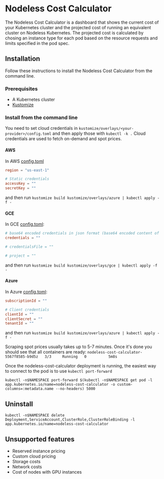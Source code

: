 # Nodeless Cost Calculator

The Nodeless Cost Calculator is a dashboard that shows the current cost of your Kubernetes cluster and the projected cost of running an equivalent cluster on Nodeless Kubernetes. The projected cost is calculated by chosing an instance type for each pod based on the resource requests and limits specified in the pod spec.

## Installation

Follow these instructions to install the Nodeless Cost Calculator from the command line.

### Prerequisites

- A Kubernetes cluster
- [Kustomize](https://kustomize.io)

### Install from the command line

You need to set cloud credentials in `kustomize/overlays/<your-provider>/config.toml` and then apply those with `kubectl -k .`
Cloud credentials are used to fetch on-demand and spot prices.

#### AWS
In AWS [config.toml](kustomize/overlays/aws/config.toml)
```toml
region = "us-east-1"

# Static credentials
accessKey = ""
secretKey = ""
```
and then run
`kustomize build kustomize/overlays/azure | kubectl apply -f -`

#### GCE
In GCE [config.toml](kustomize/overlays/gce/config.toml):
```toml
# base64 encoded credentials in json format (base64 encoded content of the credential file)
credentials = ""

# credentialsFile = ""

# project = ""
```
and then run
`kustomize build kustomize/overlays/gce | kubectl apply -f -`

#### Azure
In Azure [config.toml](kustomize/overlays/azure/config.toml): 
```toml
subscriptionId = ""

# Client credentials
clientId = ""
clientSecret = ""
tenantId = ""
```
and then run
`kustomize build kustomize/overlays/azure | kubectl apply -f -`

Scraping spot prices usually takes up to 5-7 minutes. Once it's done you should see that all containers are ready:
`nodeless-cost-calculator-5567f8585-b9d5z   3/3     Running   0          5m8s`

Once the nodeless-cost-calculator deployment is running, the easiest way to connect to the pod is to use `kubectl port-forward`

    kubectl -n$NAMESPACE port-forward $(kubectl -n$NAMESPACE get pod -l app.kubernetes.io/name=nodeless-cost-calculator -o custom-columns=:metadata.name --no-headers) 5000

## Uninstall

    kubectl -n$NAMESPACE delete Deployment,ServiceAccount,ClusterRole,ClusterRoleBinding -l app.kubernetes.io/name=nodeless-cost-calculator


## Unsupported features

* Reserved instance pricing
* Custom cloud pricing
* Storage costs
* Network costs
* Cost of nodes with GPU instances
